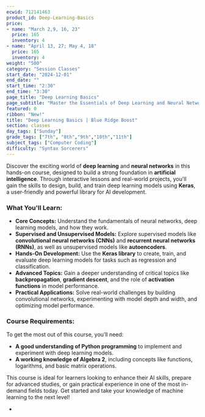 ```yaml
---
ecwid: 712141463
product_id: Deep-Learning-Basics
price:
- name: "March 2,9, 16, 23"
  price: 165
  inventory: 4
- name: "April 13, 27; May 4, 18"
  price: 165
  inventory: 4
weight: "500"
category: "Session Classes"
start_date: "2024-12-01"
end_date: ""
start_time: "2:30"
end_time: "3:30"
page_title: "Deep Learning Basics"
page_subtitle: "Master the Essentials of Deep Learning and Neural Networks with Keras"
featured: 0
ribbon: "New!"
title: "Deep Learning Basics | Blue Ridge Boost"
section: classes
day_tags: ["Sunday"]
grade_tags: ["7th", "8th","9th","10th","11th"]
subject_tags: ["Computer Coding"]
difficulty: "Syntax Sorcerers"
---
```

<p>Discover the exciting world of <strong>deep learning</strong> and <strong>neural networks</strong> in this hands-on course, designed to build a strong foundation in <strong>artificial intelligence</strong>. Through interactive lessons and real-world projects, you'll gain the skills to design, build, and train deep learning models using <strong>Keras</strong>, a user-friendly and powerful library for AI development.</p><h3><strong>What You'll Learn:</strong></h3><ul> <li><strong>Core Concepts:</strong> Understand the fundamentals of neural networks, deep learning models, and how they work.</li> <li><strong>Supervised and Unsupervised Models:</strong> Explore supervised models like <strong>convolutional neural networks (CNNs)</strong> and <strong>recurrent neural networks (RNNs)</strong>, as well as unsupervised models like <strong>autoencoders</strong>.</li> <li><strong>Hands-On Development:</strong> Use the <strong>Keras library</strong> to create, train, and evaluate deep learning models for tasks such as regression and classification.</li> <li><strong>Advanced Topics:</strong> Gain a deeper understanding of critical topics like <strong>backpropagation</strong>, <strong>gradient descent</strong>, and the role of <strong>activation functions</strong> in model performance.</li> <li><strong>Practical Applications:</strong> Solve real-world challenges by building convolutional networks, experimenting with model depth and width, and optimizing model performance.</li> </ul><h3><strong>Course Requirements:</strong></h3><p>To get the most out of this course, you’ll need:</p><ul> <li><strong>A good understanding of Python programming</strong> to implement and experiment with deep learning models.</li> <li><strong>A working knowledge of Algebra 2</strong>, including concepts like functions, logarithms, and basic matrix operations.</li> </ul><p>This course is ideal for learners looking to enhance their AI skills, prepare for advanced studies, or gain practical experience in one of the most in-demand fields today. Get started and take your knowledge of machine learning to the next level!</p><ul><li><strong></strong></li></ul>
